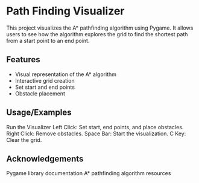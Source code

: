 
# Path Finding Visualizer

This project visualizes the A* pathfinding algorithm using Pygame. It allows users to see how the algorithm explores the grid to find the shortest path from a start point to an end point.
## Features

- Visual representation of the A* algorithm
- Interactive grid creation
- Set start and end points
- Obstacle placement


## Usage/Examples
Run the Visualizer
Left Click: Set start, end points, and place obstacles.
Right Click: Remove obstacles.
Space Bar: Start the visualization.
C Key: Clear the grid.


## Acknowledgements
Pygame library documentation
A* pathfinding algorithm resources
    
